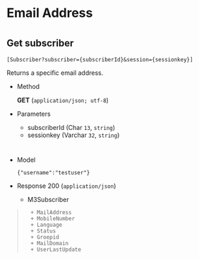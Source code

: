# Email Address

#

## Get subscriber 

	[Subscriber?subscriber={subscriberId}&session={sessionkey}]

Returns a specific email address. 

+ Method

	**GET** (`application/json; utf-8`)

+ Parameters

	+ subscriberId (Char `13`, `string`)
	+ sessionkey (Varchar `32`, `string`)
	
	
#

+ Model

	```
	{"username":"testuser"}
	```

+ Response 200 (`application/json`)

	+ M3Subscriber

> 		+ MailAddress
> 		+ MobileNumber
> 		+ Language
> 		+ Status
> 		+ Groepid
> 		+ MailDomain
> 		+ UserLastUpdate
